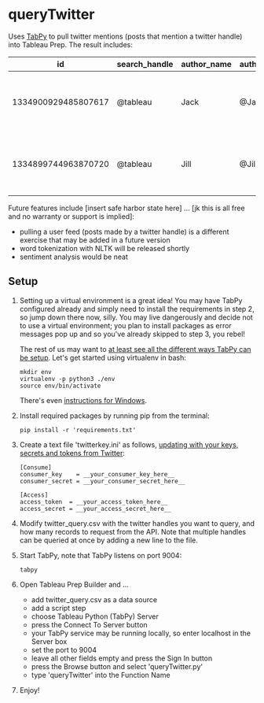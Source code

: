 # queryTwitter
Uses [TabPy](https://github.com/tableau/TabPy) to pull twitter mentions (posts that mention a twitter handle) into Tableau Prep. The result includes:

| id | search_handle | author_name | author_handle | created_at | tweet_text | retweet_count | favorite_count |
| --- | --- | --- | --- | --- | --- | --- | --- |
| 1334900929485807617 | @tableau | Jack | @Jack | 2020-12-04 16:42:37 | I left a small window open last night and the smoke from the outside #wildfires made our smoke alarm go off ... https://t.co/qj79wtXZ7o | 15 | 97 |
| 1334899744963870720 | @tableau | Jill | @Jill | 2020-12-04 16:37:55 | 5 of the 10 biggest #wildfires in California history are burning right now. Fossil fuels brought the ... https://t.co/BqRZvnj7Ir | 0 | 0 |

Future features include [insert safe harbor state here] ... [jk this is all free and no warranty or support is implied]:
- pulling a user feed (posts made by a twitter handle) is a different exercise that may be added in a future version
- word tokenization with NLTK will be released shortly
- sentiment analysis would be neat

## Setup
1. Setting up a virtual environment is a great idea! You may have TabPy configured already and simply need to install the requirements in step 2, so jump down there now, silly. You may live dangerously and decide not to use a virtual environment; you plan to install packages as error messages pop up and so you've already skipped to step 3, you rebel!

    The rest of us may want to [at least see all the different ways TabPy can be setup](https://github.com/tableau/TabPy). Let's get started using virtualenv in bash:
    ```
    mkdir env
    virtualenv -p python3 ./env
    source env/bin/activate
    ```
    There's even [instructions for Windows](https://programwithus.com/learn/python/pip-virtualenv-windows).

2. Install required packages by running pip from the terminal: 
    ```
    pip install -r 'requirements.txt'
    ```
3. Create a text file 'twitterkey.ini' as follows, [updating with your keys, secrets and tokens from Twitter](https://developer.twitter.com/en/docs/authentication/oauth-1-0a):
    ```
    [Consume]
    consumer_key    = __your_consumer_key_here__
    consumer_secret = __your_consumer_secret_here__

    [Access]
    access_token  = __your_access_token_here__
    access_secret = __your_access_secret_here__
    ```
4. Modify twitter_query.csv with the twitter handles you want to query, and how many records to request from the API. Note that multiple handles can be queried at once by adding a new line to the file.

5. Start TabPy, note that TabPy listens on port 9004:
    ```
    tabpy
    ```

6. Open Tableau Prep Builder and ...
    - add twitter_query.csv as a data source
    - add a script step
    - choose Tableau Python (TabPy) Server
    - press the Connect To Server button
    - your TabPy service may be running locally, so enter localhost in the Server box
    - set the port to 9004
    - leave all other fields empty and press the Sign In button
    - press the Browse button and select 'queryTwitter.py'
    - type 'queryTwitter' into the Function Name

7. Enjoy!
